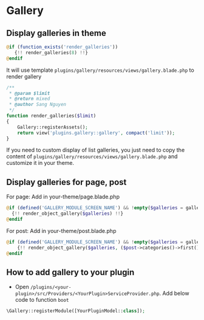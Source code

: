 # Gallery

## Display galleries in theme

```php
@if (function_exists('render_galleries'))
   {!! render_galleries(8) !!}
@endif
```

It will use template `plugins/gallery/resources/views/gallery.blade.php` to render gallery

```php
/**
 * @param $limit
 * @return mixed
 * @author Sang Nguyen
 */
function render_galleries($limit)
{
    Gallery::registerAssets();
    return view('plugins.gallery::gallery', compact('limit'));
}
```

If you need to custom display of list galleries, you just need to copy the content of `plugins/gallery/resources/views/gallery.blade.php` and customize it in your theme.

## Display galleries for page, post

For page: Add in your-theme/page.blade.php

```php
@if (defined('GALLERY_MODULE_SCREEN_NAME') && !empty($galleries = gallery_meta_data($page)))
  {!! render_object_gallery($galleries) !!}
@endif
```

For post: Add in your-theme/post.blade.php

```php
@if (defined('GALLERY_MODULE_SCREEN_NAME') && !empty($galleries = gallery_meta_data($post)))
    {!! render_object_gallery($galleries, ($post->categories()->first() ? $post->categories()->first()->name : __('Uncategorized'))) !!}
@endif
```

## How to add gallery to your plugin

- Open `/plugins/<your-plugin>/src/Providers/<YourPlugin>ServiceProvider.php`. Add below code to function `boot`

```php
\Gallery::registerModule([YourPluginModel::class]);
```